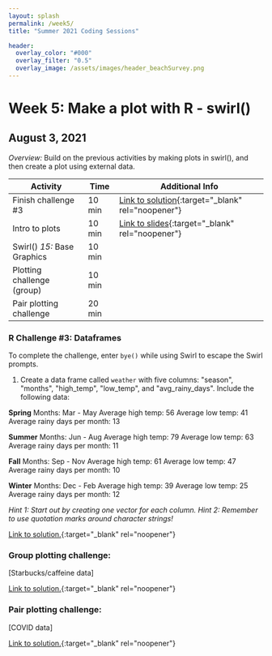 ```yaml
---
layout: splash
permalink: /week5/
title: "Summer 2021 Coding Sessions"

header:
  overlay_color: "#000"
  overlay_filter: "0.5"
  overlay_image: /assets/images/header_beachSurvey.png
---
```


# Week 5: Make a plot with R - swirl()
## August 3, 2021

*Overview:* Build on the previous activities by making plots in swirl(), and then create a plot using external data.

| Activity | Time | Additional Info |
| ---- | ---- | ----- |
| Finish challenge #3 | 10 min | [Link to solution](link){:target="_blank" rel="noopener"} |
| Intro to plots | 10 min | [Link to slides](link){:target="_blank" rel="noopener"} |
| Swirl()  *15:* Base Graphics | 10 min |  |
| Plotting challenge (group) | 10 min |  |
| Pair plotting challenge | 20 min |  |

### R Challenge #3: Dataframes

To complete the challenge, enter `bye()` while using Swirl to escape the Swirl prompts.

1) Create a data frame called `weather` with five columns: "season", "months", "high_temp", "low_temp", and "avg_rainy_days". Include the following data:

**Spring**
Months: Mar - May
Average high temp: 56
Average low temp: 41
Average rainy days per month: 13

**Summer**
Months: Jun - Aug
Average high temp: 79
Average low temp: 63
Average rainy days per month: 11

**Fall**
Months: Sep - Nov
Average high temp: 61
Average low temp: 47
Average rainy days per month: 10

**Winter**
Months: Dec - Feb
Average high temp: 39
Average low temp: 25
Average rainy days per month: 12

*Hint 1: Start out by creating one vector for each column.*
*Hint 2: Remember to use quotation marks around character strings!*

[Link to solution.](link){:target="_blank" rel="noopener"}

### Group plotting challenge:

[Starbucks/caffeine data]

[Link to solution.](link){:target="_blank" rel="noopener"}

### Pair plotting challenge:

[COVID data]

[Link to solution.](link){:target="_blank" rel="noopener"}

